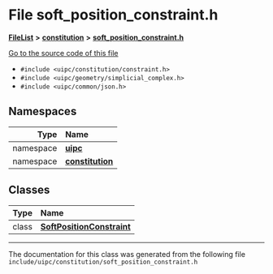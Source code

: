 

# File soft\_position\_constraint.h



[**FileList**](files.md) **>** [**constitution**](dir_e6404e629433dfdedefe8b8f43f6234d.md) **>** [**soft\_position\_constraint.h**](soft__position__constraint_8h.md)

[Go to the source code of this file](soft__position__constraint_8h_source.md)



* `#include <uipc/constitution/constraint.h>`
* `#include <uipc/geometry/simplicial_complex.h>`
* `#include <uipc/common/json.h>`













## Namespaces

| Type | Name |
| ---: | :--- |
| namespace | [**uipc**](namespaceuipc.md) <br> |
| namespace | [**constitution**](namespaceuipc_1_1constitution.md) <br> |


## Classes

| Type | Name |
| ---: | :--- |
| class | [**SoftPositionConstraint**](classuipc_1_1constitution_1_1_soft_position_constraint.md) <br> |



















































------------------------------
The documentation for this class was generated from the following file `include/uipc/constitution/soft_position_constraint.h`

